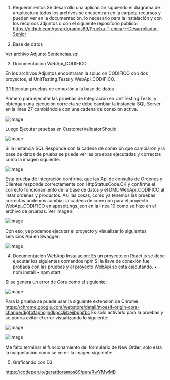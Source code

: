 1.	Requerimientos
Se desarrollo una aplicación siguiendo el diagrama de arquitectura todos los archivos se encuentran en la carpeta recursos y pueden ver en la documentación, lo necesario para la instalación y con los recursos adjuntos o con el siguiente repositorio público:
https://github.com/gerardoramos89/Prueba-T-cnica---Desarrollador-Senior

2.	Base de datos

 Ver archivo Adjunto Sentencias.sql

3.	Documentación WebApi_CODIFICO

En los archivos Adjuntos encontraran la solucion CODIFICO con dos proyectos, el UnitTesting.Tests y WebApi_CODIFICO.

3.1	Ejecutar pruebas de conexión a la base de datos

Primero para ejecutar las pruebas de Integración en UnitTesting.Tests, y obtengan  una ejecución correcta se debe cambiar la instancia SQL Server en la linea 27 cambiándola con una cadena de conexión activa.
 
![image](https://user-images.githubusercontent.com/57040617/224812864-8cee7ba5-59c3-44f7-a47b-04f0828a2cb1.png)



Luego Ejecutar pruebas en CustomerValidatorShould 
 
![image](https://user-images.githubusercontent.com/57040617/224812916-aa040deb-4231-4d71-b053-767d5cd54f98.png)

Si la instancia SQL Responde con la cadena de conexión que cambiaron y la base de datos de prueba se puede ver las pruebas ejecutadas y correctas como la imagen siguiente:
 
![image](https://user-images.githubusercontent.com/57040617/224820367-8d6d0543-cf30-478e-9e2e-0094e3c8bb32.png)

Esta prueba de integración confirma, que las Api de consulta de Ordenes y Clientes responde correctamente con HttpStatusCode.OK y confirma el correcto funcionamiento de la base de datos y el DML WebApi_CODIFICO al listar ordenes y productos.
Así las cosas, como ya tenemos las pruebas correctas podemos cambiar la cadena de conexión para el proyecto WebApi_CODIFICO en appsettings.json en la linea 10 como se hizo en el archivo de pruebas.
Ver imagen:

![image](https://user-images.githubusercontent.com/57040617/224812955-8702132a-f505-4736-b44c-58d6caa5b3de.png)

 
Con eso, ya podemos ejecutar el proyecto y visualizar lo siguientes servicios Api en Swagger:
 
 ![image](https://user-images.githubusercontent.com/57040617/224812982-64a971fd-d90e-4317-b435-fb8e2d84ee06.png)

4.  Documentación WebApp
Instalación:
Es un proyecto en React.js se debe ejecutar los siguientes comandos npm Si la llave de conexión fue probada con las pruebas y el proyecto  WebApi se está  ejecutando.
•	npm install
•	npm start

Si se genera un error de Cors como el siguiente:

 ![image](https://user-images.githubusercontent.com/57040617/224812999-24792afb-79d8-490d-a255-3c4380ad5b71.png)

     
Para la prueba se puede usar la siguiente extensión de Chrome 
https://chrome.google.com/webstore/detail/moesif-origin-cors-change/digfbfaphojjndkpccljibejjbppifbc
Es solo activarlo para la pruebas y se podría evitar el error visualizando lo siguiente:

 ![image](https://user-images.githubusercontent.com/57040617/224813020-11ce3d6d-67b3-4e57-81e5-09fee7da4446.png)

 ![image](https://user-images.githubusercontent.com/57040617/224813028-1ba24ae7-83e5-4e9e-b887-5650100d2327.png)


Me falto terminar el funcionamiento del formulario de New Order, solo esta la maquetación como se ve en la imagen siguiente:
 
     
5. Graficando con D3

https://codepen.io/gerardoramos89/pen/RwYMwMB
